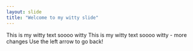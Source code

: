 ```yaml
---
layout: slide
title: "Welcome to my witty slide"
---
```

This is my witty text soooo witty
This is my witty text soooo witty - more changes 
Use the left arrow to go back!